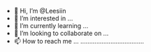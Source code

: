 - 👋 Hi, I’m @Leesiin
- 👀 I’m interested in ...
- 🌱 I’m currently learning ...
- 💞️ I’m looking to collaborate on ...
- 📫 How to reach me ...
....................................
<!---
Leesiin/Leesiin is a ✨ special ✨ repository because its `README.md` (this file) appears on your GitHub profile.
You can click the Preview link to take a look at your changes.
--->
